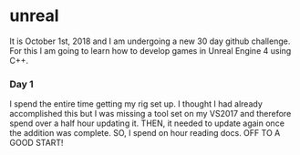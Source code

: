# unreal
It is October 1st, 2018 and I am undergoing a new 30 day github challenge. For this I am going to learn how to develop games in Unreal Engine 4 using C++. 

### Day 1
I spend the entire time getting my rig set up. I thought I had already accomplished this but I was missing a tool set on my VS2017 and therefore spend over a half hour updating it. THEN, it needed to update again once the addition was complete. SO, I spend on hour reading docs. OFF TO A GOOD START!
